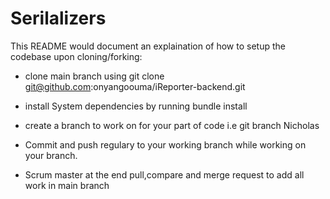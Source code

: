 # Serilalizers

This README would document an  explaination of how to setup the codebase upon cloning/forking:

* clone main branch using git clone git@github.com:onyangoouma/iReporter-backend.git

* install System dependencies by running bundle install

* create a branch to work on for your part of code i.e git branch Nicholas

* Commit and push regulary to your working branch while working on your branch.

* Scrum master at the end pull,compare and merge request to add all work in main branch


